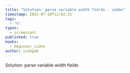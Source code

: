 ```yaml
---
title: "Solution: parse variable width fields - video"
timestamp: 2015-07-10T12:02:35
tags:
  - "%"
types:
  - screencast
published: true
books:
  - beginner_video
author: szabgab
---
```



Solution: parse variable width fields


<slidecast file="beginner-perl/solution-parse-variable-width-fields" youtube="yQFCLIL4Jls" />
